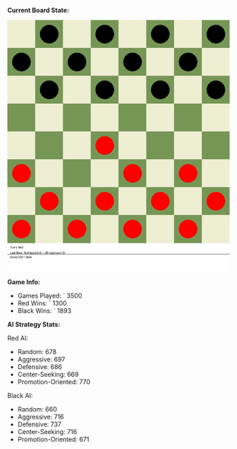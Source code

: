 
**Current Board State:**  
<!-- START_GIF -->
![Checkers Game](./checkers_game.gif)
<!-- END_GIF -->

**Game Info:**  
- Games Played: `<!-- GAMES_PLAYED --> 3500
- Red Wins: `<!-- RED_WINS --> 1300
- Black Wins: `<!-- BLACK_WINS --> 1893

<!-- AI_STATS -->
**AI Strategy Stats:**

Red AI:
- Random: 678
- Aggressive: 697
- Defensive: 686
- Center-Seeking: 669
- Promotion-Oriented: 770

Black AI:
- Random: 660
- Aggressive: 716
- Defensive: 737
- Center-Seeking: 716
- Promotion-Oriented: 671

